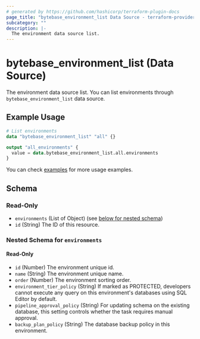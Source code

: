 ```yaml
---
# generated by https://github.com/hashicorp/terraform-plugin-docs
page_title: "bytebase_environment_list Data Source - terraform-provider-bytebase"
subcategory: ""
description: |-
  The environment data source list.
---
```


# bytebase_environment_list (Data Source)

The environment data source list. You can list environments through `bytebase_environment_list` data source.

## Example Usage

```terraform
# List environments
data "bytebase_environment_list" "all" {}

output "all_environments" {
  value = data.bytebase_environment_list.all.environments
}
```

You can check [examples](https://github.com/bytebase/terraform-provider-bytebase/blob/main/examples/main.tf) for more usage examples.

<!-- schema generated by tfplugindocs -->
## Schema

### Read-Only

- `environments` (List of Object) (see [below for nested schema](#nestedatt--environments))
- `id` (String) The ID of this resource.

<a id="nestedatt--environments"></a>
### Nested Schema for `environments`

#### Read-Only

- `id` (Number) The environment unique id.
- `name` (String) The environment unique name.
- `order` (Number) The environment sorting order.
- `environment_tier_policy` (String) If marked as PROTECTED, developers cannot execute any query on this environment's databases using SQL Editor by default.
- `pipeline_approval_policy` (String) For updating schema on the existing database, this setting controls whether the task requires manual approval.
- `backup_plan_policy` (String) The database backup policy in this environment.
